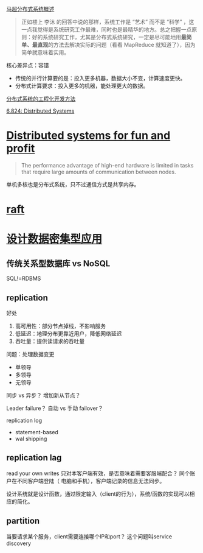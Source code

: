 [马超分布式系统概述](https://www.zhihu.com/question/23645117/answer/124708083)
> 正如楼上 李沐 的回答中说的那样，系统工作是 “艺术” 而不是 “科学” ，这一点我觉得是系统研究工作最难，同时也是最精华的地方。总之把握一点原则：好的系统研究工作，尤其是分布式系统研究，一定是尽可能地用**最简单、最直观**的方法去解决实际的问题（看看 MapReduce 就知道了），因为简单就意味着实用。

核心差异点：容错
- 传统的并行计算要的是：投入更多机器，数据大小不变，计算速度更快。
- 分布式计算要求：投入更多的机器，能处理更大的数据。

[分布式系统的工程化开发方法](http://blog.csdn.net/solstice/article/details/5950190)

[6.824: Distributed Systems](https://pdos.csail.mit.edu/6.824/)


# [ Distributed systems for fun and profit](http://book.mixu.net/distsys/index.html)
> The performance advantage of high-end hardware is limited in tasks that require large amounts of communication between nodes.

单机多核也是分布式系统，只不过通信方式是共享内存。

# [raft](https://raft.github.io/)


# [设计数据密集型应用](https://book.douban.com/subject/27154352/)

## 传统关系型数据库 vs NoSQL
SQL!=RDBMS

## replication
好处
1. 高可用性：部分节点掉线，不影响服务
2. 低延迟：地理分布更靠近用户，降低网络延迟
3. 吞吐量：提供读请求的吞吐量

问题：处理数据变更
- 单领导
- 多领导
- 无领导

同步 vs 异步？
增加新从节点？

Leader failure？
自动 vs 手动 failover？


replication log
- statement-based
- wal shipping


## replication lag
read your own writes
只对本客户端有效，是否意味着需要客服端配合？
同个账户在不同客户端登陆（  电脑和手机），客户端记录的信息无法同步。

设计系统就是设计函数，通过限定输入（client的行为），系统/函数的实现可以相应的简化。

## partition
当要请求某个服务，client需要连接哪个IP和port？
这个问题叫service discovery